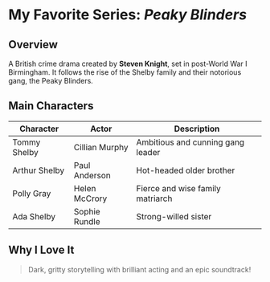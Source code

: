 # **My Favorite Series: *Peaky Blinders***

## **Overview**  
A British crime drama created by **Steven Knight**, set in post-World War I Birmingham. It follows the rise of the Shelby family and their notorious gang, the Peaky Blinders.

## **Main Characters**  
| Character      | Actor              | Description                        |  
|----------------|--------------------|------------------------------------|  
| Tommy Shelby   | Cillian Murphy    | Ambitious and cunning gang leader  |  
| Arthur Shelby  | Paul Anderson     | Hot-headed older brother           |  
| Polly Gray     | Helen McCrory     | Fierce and wise family matriarch   |  
| Ada Shelby     | Sophie Rundle     | Strong-willed sister               |  

## **Why I Love It**  
> Dark, gritty storytelling with brilliant acting and an epic soundtrack!
